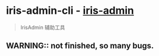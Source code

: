 # iris-admin-cli - [iris-admin](https://github.com/wanhello/iris-admin)

> IrisAdmin 辅助工具

## WARNING:: not finished, so many bugs.
